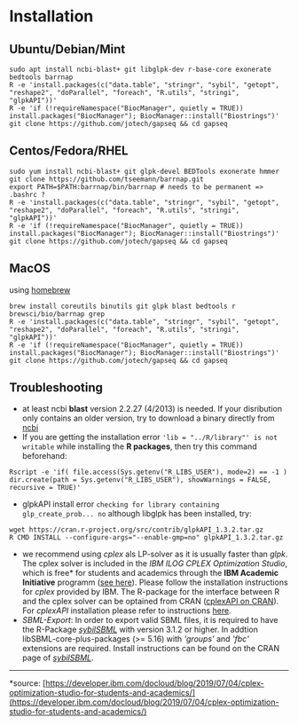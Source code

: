 # Installation

## Ubuntu/Debian/Mint
```
sudo apt install ncbi-blast+ git libglpk-dev r-base-core exonerate bedtools barrnap
R -e 'install.packages(c("data.table", "stringr", "sybil", "getopt", "reshape2", "doParallel", "foreach", "R.utils", "stringi", "glpkAPI"))'
R -e 'if (!requireNamespace("BiocManager", quietly = TRUE)) install.packages("BiocManager"); BiocManager::install("Biostrings")'
git clone https://github.com/jotech/gapseq && cd gapseq
```

## Centos/Fedora/RHEL
```
sudo yum install ncbi-blast+ git glpk-devel BEDTools exonerate hmmer
git clone https://github.com/tseemann/barrnap.git
export PATH=$PATH:barrnap/bin/barrnap # needs to be permanent => .bashrc ?
R -e 'install.packages(c("data.table", "stringr", "sybil", "getopt", "reshape2", "doParallel", "foreach", "R.utils", "stringi", "glpkAPI"))'
R -e 'if (!requireNamespace("BiocManager", quietly = TRUE)) install.packages("BiocManager"); BiocManager::install("Biostrings")'
git clone https://github.com/jotech/gapseq && cd gapseq
```

## MacOS
using [homebrew](https://brew.sh)
```
brew install coreutils binutils git glpk blast bedtools r brewsci/bio/barrnap grep
R -e 'install.packages(c("data.table", "stringr", "sybil", "getopt", "reshape2", "doParallel", "foreach", "R.utils", "stringi", "glpkAPI"))'
R -e 'if (!requireNamespace("BiocManager", quietly = TRUE)) install.packages("BiocManager"); BiocManager::install("Biostrings")'
git clone https://github.com/jotech/gapseq && cd gapseq
```

## Troubleshooting
- at least ncbi **blast** version 2.2.27 (4/2013) is needed. If your disribution only contains an older version, try to download a binary directly from [ncbi](https://shorturl.at/jkAH0)
- If you are getting the installation error ``'lib = "../R/library"' is not writable`` while installing the **R packages**, then try this command beforehand:
```
Rscript -e 'if( file.access(Sys.getenv("R_LIBS_USER"), mode=2) == -1 ) dir.create(path = Sys.getenv("R_LIBS_USER"), showWarnings = FALSE, recursive = TRUE)'
```
- glpkAPI install error ``checking for library containing glp_create_prob... no`` although libglpk has been installed, try:
```
wget https://cran.r-project.org/src/contrib/glpkAPI_1.3.2.tar.gz
R CMD INSTALL --configure-args="--enable-gmp=no" glpkAPI_1.3.2.tar.gz
```
- we recommend using *cplex* als LP-solver as it is usually faster than *glpk*. The cplex solver is included in the *IBM ILOG CPLEX Optimization Studio*, which is free* for students and academics through the **IBM Academic Initiative** programm ([see here](https://developer.ibm.com/docloud/blog/2019/07/04/cplex-optimization-studio-for-students-and-academics/)). Please follow the installation instructions for *cplex* provided by IBM.
The R-package for the interface between R and the cplex solver can be optained from CRAN ([cplexAPI on CRAN](https://cran.r-project.org/web/packages/cplexAPI/index.html)). For *cplexAPI* installation please refer to instructions [here](https://cran.r-project.org/web/packages/cplexAPI/INSTALL).
- *SBML-Export*: In order to export valid SBML files, it is required to have the R-Package [*sybilSBML*](https://cran.r-project.org/web/packages/sybilSBML/index.html) with version 3.1.2 or higher. In addtion libSBML-core-plus-packages (>= 5.16) with *'groups'* and *'fbc'* extensions are required. Install instructions can be found on the CRAN page of [*sybilSBML*](https://cran.r-project.org/web/packages/sybilSBML/index.html).

***
*source: [https://developer.ibm.com/docloud/blog/2019/07/04/cplex-optimization-studio-for-students-and-academics/](https://developer.ibm.com/docloud/blog/2019/07/04/cplex-optimization-studio-for-students-and-academics/)
